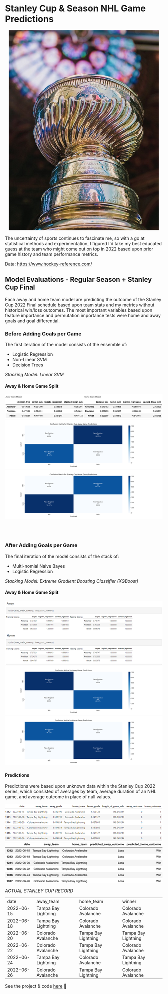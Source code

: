 # Stanley Cup & Season NHL Game Predictions

<p align='center'>
  <img src="/images/stanleycup.jpeg"/>
</p>

The uncertainty of sports continues to fascinate me, so with a go at statistical methods and experimentation, I figured I'd take my best educated guess at the team who might come out on top in 2022 based upon prior game history and team performance metrics.

Data:
https://www.hockey-reference.com/

## Model Evaluations - Regular Season + Stanley Cup Final
Each away and home team model are predicting the outcome of the Stanley Cup 2022 Final schedule based upon team stats and my metrics without historical win/loss outcomes. The most important variables based upon feature importance and permutation importance tests were home and away goals and goal differential. 

### Before Adding Goals per Game
The first iteration of the model consists of the ensemble of: 
- Logistic Regression
- Non-Linear SVM
- Decision Trees

_Stacking Model: Linear SVM_
<br>
#### Away & Home Game Split
<p align="center">
  <img src="/images/v2_away_home_performance.png" />
  <img src="/images/v2_confusion_matrix_stanley_cup_away.png" />
  <img src="/images/v2_confusion_matrix_stanley_cup_home.png" />
</p>
<br>
<br>

### After Adding Goals per Game
The final iteration of the model consists of the stack of: 
- Multi-nomial Naive Bayes
- Logistic Regression

_Stacking Model: Extreme Gradient Boosting Classifier (XGBoost)_

#### Away & Home Game Split
<p align="center">
  <img src="/images/xgb_final_model_performance.PNG" />
  <img src="/images/final_confusion_matrix_away.png" />
  <img src="/images/final_confusion_matrix_home.png" />
</p>

#### Predictions
Predictions were based upon unknown data within the Stanley Cup 2022 series, which consisted of averages by team, average duration of an NHL game, and average outcome in place of null values. 
<p align="center">
  <img src="/images/sim_stanley_cup_schedule.PNG" />
  <img src="/images/xgb_stanley_cup_predictions.png" />
</p>

_ACTUAL STANLEY CUP RECORD_
<table>
    <tr>
        <td>date</td>
        <td>away_team</td>
        <td>home_team</td>
        <td>winner</td>
    </tr>
    <tr>
        <td>2022-06-15</td>
        <td>Tampa Bay Lightning</td>
        <td>Colorado Avalanche</td>
        <td>Colorado Avalanche</td>
    </tr>
    <tr>
        <td>2022-06-18</td>
        <td>Tampa Bay Lightning</td>
        <td>Colorado Avalanche</td>
        <td>Colorado Avalanche</td>
    </tr>
    <tr>
        <td>2022-06-20</td>
        <td>Colorado Avalanche</td>
        <td>Tampa Bay Lightning</td>
        <td>Tampa Bay Lightning</td>
    </tr>
    <tr>
        <td>2022-06-22</td>
        <td>Colorado Avalanche</td>
        <td>Tampa Bay Lightning</td>
        <td>Colorado Avalanche</td>
    </tr>
    <tr>
        <td>2022-06-24</td>
        <td>Tampa Bay Lightning</td>
        <td>Colorado Avalanche</td>
        <td>Tampa Bay Lightning</td>
    </tr>
    <tr>
        <td>2022-06-26</td>
        <td>Colorado Avalanche</td>
        <td>Tampa Bay Lightning</td>
        <td>Colorado Avalanche</td>
    </tr>
</table>


See the project & code [here](https://github.com/RyanSchraeder/StanleyCupPredictions) 🏒
